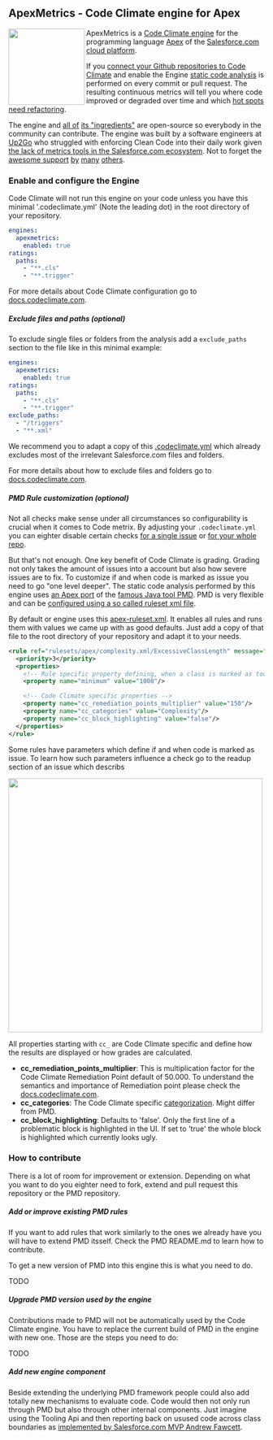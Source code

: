 ## ApexMetrics - Code Climate engine for Apex
<img src="https://github.com/Up2Go/codeclimate-apexmetrics/blob/master/resources/ApexMetricsLogo.png" width="150" align="left">

ApexMetrics is a [Code Climate engine](https://codeclimate.com/engines) for the programming language [Apex](https://developer.salesforce.com/docs/atlas.en-us.apexcode.meta/apexcode/) of the [Salesforce.com cloud platform](http://www.salesforce.com/platform/products/force).

If you [connect your Github repositories to Code Climate](https://docs.codeclimate.com/docs/importing-repositories) and enable the Engine [static code analysis](http://stackoverflow.com/questions/49716/what-is-static-code-analysis) is performed on every commit or pull request. The resulting continuous metrics will tell you where code improved or degraded over time and which [hot spots need refactoring](http://blog.xebia.com/static-code-analysis-is-just-tip-of-the-iceberg/).

The engine and [all of](https://github.com/forcedotcom/idecore/tree/b5bf3a1cb6e8d94aaac10f375c771ec8eab821ba/com.salesforce.ide.apex.core/lib) [its "ingredients"](https://github.com/Up2Go/pmd) are open-source so everybody in the community can contribute. The engine was built by a software engineers at [Up2Go](https://github.com/Up2Go) who struggled with enforcing Clean Code into their daily work given [the lack of metrics tools in the Salesforce.com ecosystem](http://salesforce.stackexchange.com/questions/1697/apex-static-code-analysis). Not to forget the [awesome support](https://github.com/adangel) [by](https://github.com/forcedotcom/idecore/issues/167) [many](https://github.com/mrb) [others](https://github.com/sivakumar-kailasam).

### Enable and configure the Engine

Code Climate will not run this engine on your code unless you have this minimal '.codeclimate.yml' (Note the leading dot) in the root directory of your repository. 

```yaml
engines:
  apexmetrics:
    enabled: true
ratings:
  paths:
    - "**.cls"
    - "**.trigger"
```

For more details about Code Climate configuration go to [docs.codeclimate.com](https://docs.codeclimate.com/docs/configuring-your-code-climate-analysis).

##### Exclude files and paths (optional)
To exclude single files or folders from the analysis add a `exclude_paths` section to the file like in this minimal example:

```yaml
engines:
  apexmetrics:
    enabled: true
ratings:
  paths:
    - "**.cls"
    - "**.trigger"
exclude_paths:
  - "/triggers"
  - "**.xml"
```

We recommend you to adapt a copy of this [.codeclimate.yml](https://github.com/Up2Go/codeclimate-apex/blob/master/resources/.codeclimate.yml) which already excludes most of the irrelevant Salesforce.com files and folders.

For more details about how to exclude files and folders go to [docs.codeclimate.com](https://docs.codeclimate.com/docs/excluding-files-and-folders).


##### PMD Rule customization (optional)

Not all checks make sense under all circumstances so configurability is crucial when it comes to Code metrix. By adjusting your `.codeclimate.yml` you can eighter disable certain checks [for a single issue](https://docs.codeclimate.com/docs/marking-false-positives) or [for your whole repo](https://docs.codeclimate.com/docs/disabling-individual-checks).

But that's not enough. One key benefit of Code Climate is grading. Grading not only takes the amount of issues into a account but also how severe issues are to fix. To customize if and when code is marked as issue you need to go "one level deeper". The static code analysis performed by this engine uses [an Apex port](https://github.com/pmd/pmd/tree/master/pmd-apex) of the [famous Java tool PMD](https://pmd.github.io/). PMD is very flexible and can be [configured using a so called ruleset xml file](http://pmd.sourceforge.net/pmd-4.3.0/howtomakearuleset.html). 

By default or engine uses this [apex-ruleset.xml](https://github.com/Up2Go/codeclimate-apex/blob/master/apex-ruleset.xml). It enables all rules and runs them with values we came up with as good defaults. Just add a copy of that file to the root directory of your repository and adapt it to your needs.

```xml
<rule ref="rulesets/apex/complexity.xml/ExcessiveClassLength" message="Avoid really long classes (lines of code)">
  <priority>3</priority>
  <properties>
    <!-- Rule specific property defining, when a class is marked as too long -->
    <property name="minimum" value="1000"/>

    <!-- Code Climate specific properties -->
    <property name="cc_remediation_points_multiplier" value="150"/>
    <property name="cc_categories" value="Complexity"/>
    <property name="cc_block_highlighting" value="false"/>
  </properties>	
</rule>
```

Some rules have parameters which define if and when code is marked as issue. To learn how such parameters influence a check go to the readup section of an issue which describs 

<img width="500" src="https://cloud.githubusercontent.com/assets/8180281/15602948/5ed00770-23f8-11e6-9932-97eb44b3f1a6.png">

All properties starting with `cc_` are Code Climate specific and define how the results are displayed or how grades are calculated.

* **cc_remediation_points_multiplier**: This is multiplication factor for the Code Climate Remediation Point default of 50.000. To understand the semantics and importance of Remediation point please check the [docs.codeclimate.com](https://github.com/codeclimate/spec/blob/master/SPEC.md#remediation-points).
* **cc_categories**: The Code Climate specific [categorization](https://github.com/codeclimate/spec/blob/master/SPEC.md#categories). Might differ from PMD.
* **cc_block_highlighting**: Defaults to 'false'. Only the first line of a problematic block is highlighted in the UI. If set to 'true' the whole block is highlighted which currently looks ugly.


### How to contribute

There is a lot of room for improvement or extension. Depending on what you want to do you eighter need to fork, extend and pull request this repository or the PMD repository.

##### Add or improve existing PMD rules

If you want to add rules that work similarly to the ones we already have you will have to extend PMD itsself. Check the PMD README.md to learn how to contribute. 

To get a new version of PMD into this engine this is what you need to do.

TODO

##### Upgrade PMD version used by the engine 

Contributions made to PMD will not be automatically used by the Code Climate engine. You have to replace the current build of PMD in the engine with new one. Those are the steps you need to do:

TODO

##### Add new engine component

Beside extending the underlying PMD framework people could also add totally new mechanisms to evaluate code. Code would then not only run through PMD but also through other internal components. Just imagine using the Tooling Api and then reporting back on usused code across class boundaries as [implemented by Salesforce.com MVP Andrew Fawcett](https://andyinthecloud.com/2013/02/02/spring-cleaning-apex-code-with-the-tooling-api/).
